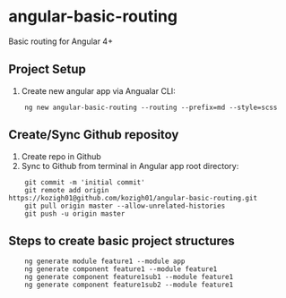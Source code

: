 # angular-basic-routing
Basic routing for Angular 4+
## Project Setup
1. Create new angular app via Angualar CLI:  
```
    ng new angular-basic-routing --routing --prefix=md --style=scss
```
## Create/Sync Github repositoy
1. Create repo in Github
2. Sync to Github from terminal in Angular app root directory:
```
    git commit -m 'initial commit'  
    git remote add origin https://kozigh01@github.com/kozigh01/angular-basic-routing.git  
    git pull origin master --allow-unrelated-histories  
    git push -u origin master
 ```
## Steps to create basic project structures
```
    ng generate module feature1 --module app
    ng generate component feature1 --module feature1
    ng generate component feature1sub1 --module feature1
    ng generate component feature1sub2 --module feature1
```

